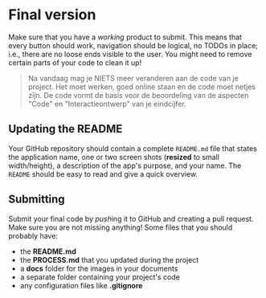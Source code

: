 # Final version

Make sure that you have a *working* product to submit. This means that every button should work, navigation should be logical, no TODOs in place; i.e., there are no loose ends visible to the user. You might need to remove certain parts of your code to clean it up!

> Na vandaag mag je NIETS meer veranderen aan de code van je project. Het moet werken, goed online staan en de code moet netjes zijn. De code vormt de basis voor de beoordeling van de aspecten "Code" en "Interactieontwerp" van je eindcijfer.


## Updating the README

Your GitHub repository should contain a complete `README.md` file that states the application name, one or two screen shots (**resized** to small width/height), a description of the app's purpose, and your name. The `README` should be easy to read and give a quick overview.


## Submitting

Submit your final code by *push*ing it to GitHub and creating a pull request. Make sure you are not missing anything! Some files that you should probably have:

- the **README.md**
- the **PROCESS.md** that you updated during the project
- a **docs** folder for the images in your documents
- a separate folder containing your project's code
- any configuration files like **.gitignore**
